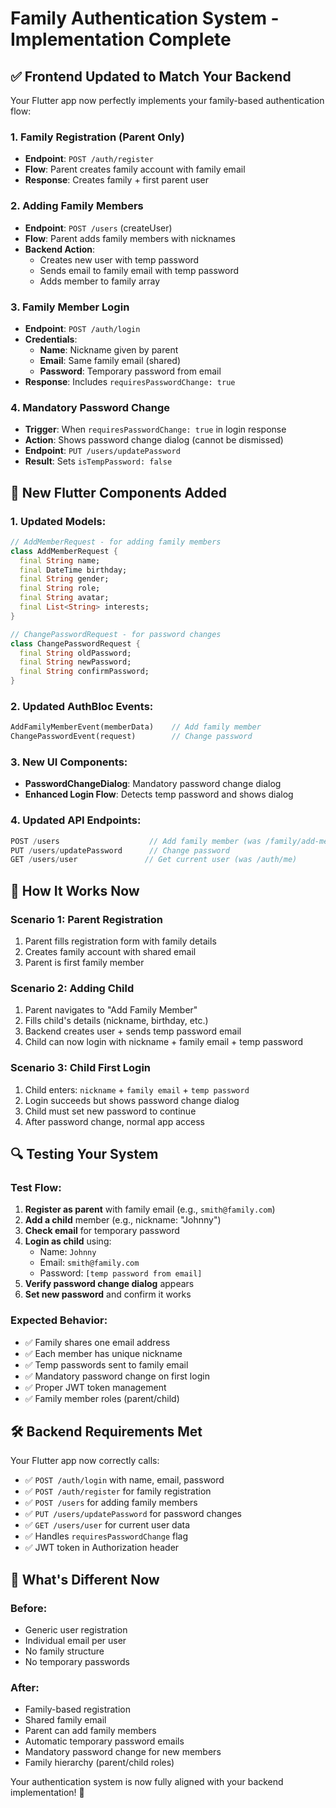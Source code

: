 # Family Authentication System - Implementation Complete

## ✅ **Frontend Updated to Match Your Backend**

Your Flutter app now perfectly implements your family-based authentication flow:

### **1. Family Registration (Parent Only)**

- **Endpoint**: `POST /auth/register`
- **Flow**: Parent creates family account with family email
- **Response**: Creates family + first parent user

### **2. Adding Family Members**

- **Endpoint**: `POST /users` (createUser)
- **Flow**: Parent adds family members with nicknames
- **Backend Action**:
  - Creates new user with temp password
  - Sends email to family email with temp password
  - Adds member to family array

### **3. Family Member Login**

- **Endpoint**: `POST /auth/login`
- **Credentials**:
  - **Name**: Nickname given by parent
  - **Email**: Same family email (shared)
  - **Password**: Temporary password from email
- **Response**: Includes `requiresPasswordChange: true`

### **4. Mandatory Password Change**

- **Trigger**: When `requiresPasswordChange: true` in login response
- **Action**: Shows password change dialog (cannot be dismissed)
- **Endpoint**: `PUT /users/updatePassword`
- **Result**: Sets `isTempPassword: false`

## 🔧 **New Flutter Components Added**

### **1. Updated Models:**

```dart
// AddMemberRequest - for adding family members
class AddMemberRequest {
  final String name;
  final DateTime birthday;
  final String gender;
  final String role;
  final String avatar;
  final List<String> interests;
}

// ChangePasswordRequest - for password changes
class ChangePasswordRequest {
  final String oldPassword;
  final String newPassword;
  final String confirmPassword;
}
```

### **2. Updated AuthBloc Events:**

```dart
AddFamilyMemberEvent(memberData)    // Add family member
ChangePasswordEvent(request)        // Change password
```

### **3. New UI Components:**

- **PasswordChangeDialog**: Mandatory password change dialog
- **Enhanced Login Flow**: Detects temp password and shows dialog

### **4. Updated API Endpoints:**

```dart
POST /users                    // Add family member (was /family/add-member)
PUT /users/updatePassword      // Change password
GET /users/user               // Get current user (was /auth/me)
```

## 🚀 **How It Works Now**

### **Scenario 1: Parent Registration**

1. Parent fills registration form with family details
2. Creates family account with shared email
3. Parent is first family member

### **Scenario 2: Adding Child**

1. Parent navigates to "Add Family Member"
2. Fills child's details (nickname, birthday, etc.)
3. Backend creates user + sends temp password email
4. Child can now login with nickname + family email + temp password

### **Scenario 3: Child First Login**

1. Child enters: `nickname` + `family email` + `temp password`
2. Login succeeds but shows password change dialog
3. Child must set new password to continue
4. After password change, normal app access

## 🔍 **Testing Your System**

### **Test Flow:**

1. **Register as parent** with family email (e.g., `smith@family.com`)
2. **Add a child** member (e.g., nickname: "Johnny")
3. **Check email** for temporary password
4. **Login as child** using:
   - Name: `Johnny`
   - Email: `smith@family.com`
   - Password: `[temp password from email]`
5. **Verify password change dialog** appears
6. **Set new password** and confirm it works

### **Expected Behavior:**

- ✅ Family shares one email address
- ✅ Each member has unique nickname
- ✅ Temp passwords sent to family email
- ✅ Mandatory password change on first login
- ✅ Proper JWT token management
- ✅ Family member roles (parent/child)

## 🛠️ **Backend Requirements Met**

Your Flutter app now correctly calls:

- ✅ `POST /auth/login` with name, email, password
- ✅ `POST /auth/register` for family registration
- ✅ `POST /users` for adding family members
- ✅ `PUT /users/updatePassword` for password changes
- ✅ `GET /users/user` for current user data
- ✅ Handles `requiresPasswordChange` flag
- ✅ JWT token in Authorization header

## 🎯 **What's Different Now**

### **Before:**

- Generic user registration
- Individual email per user
- No family structure
- No temporary passwords

### **After:**

- Family-based registration
- Shared family email
- Parent can add family members
- Automatic temporary password emails
- Mandatory password change for new members
- Family hierarchy (parent/child roles)

Your authentication system is now fully aligned with your backend implementation! 🎉

